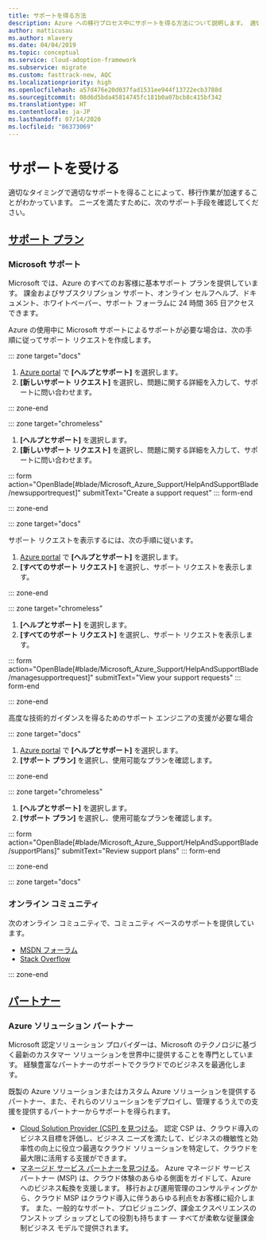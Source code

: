 ```yaml
---
title: サポートを得る方法
description: Azure への移行プロセス中にサポートを得る方法について説明します。 適切なサポートを得ることが、移行作業の加速につながります。
author: matticusau
ms.author: mlavery
ms.date: 04/04/2019
ms.topic: conceptual
ms.service: cloud-adoption-framework
ms.subservice: migrate
ms.custom: fasttrack-new, AQC
ms.localizationpriority: high
ms.openlocfilehash: a57d476e20d037fad1531ee944f13722ecb3788d
ms.sourcegitcommit: 08d6d5bda45814745fc181b0a07bcb8c415bf342
ms.translationtype: HT
ms.contentlocale: ja-JP
ms.lasthandoff: 07/14/2020
ms.locfileid: "86373069"
---
```

<!-- cSpell:ignore MSPs -->

# <a name="get-assistance"></a>サポートを受ける

適切なタイミングで適切なサポートを得ることによって、移行作業が加速することがわかっています。 ニーズを満たすために、次のサポート手段を確認してください。

## <a name="support-plans"></a>[サポート プラン](#tab/SupportPlans)

### <a name="microsoft-support"></a>Microsoft サポート

Microsoft では、Azure のすべてのお客様に基本サポート プランを提供しています。 課金およびサブスクリプション サポート、オンライン セルフヘルプ、ドキュメント、ホワイトペーパー、サポート フォーラムに 24 時間 365 日アクセスできます。

Azure の使用中に Microsoft サポートによるサポートが必要な場合は、次の手順に従ってサポート リクエストを作成します。

::: zone target="docs"

1. [Azure portal](https://portal.azure.com) で **[ヘルプとサポート]** を選択します。
1. **[新しいサポート リクエスト]** を選択し、問題に関する詳細を入力して、サポートに問い合わせます。

::: zone-end

::: zone target="chromeless"

1. **[ヘルプとサポート]** を選択します。
1. **[新しいサポート リクエスト]** を選択し、問題に関する詳細を入力して、サポートに問い合わせます。

::: form action="OpenBlade[#blade/Microsoft_Azure_Support/HelpAndSupportBlade/newsupportrequest]" submitText="Create a support request" ::: form-end

::: zone-end

::: zone target="docs"

サポート リクエストを表示するには、次の手順に従います。

1. [Azure portal](https://portal.azure.com) で **[ヘルプとサポート]** を選択します。
1. **[すべてのサポート リクエスト]** を選択し、サポート リクエストを表示します。

::: zone-end

::: zone target="chromeless"

1. **[ヘルプとサポート]** を選択します。
1. **[すべてのサポート リクエスト]** を選択し、サポート リクエストを表示します。

::: form action="OpenBlade[#blade/Microsoft_Azure_Support/HelpAndSupportBlade/managesupportrequest]" submitText="View your support requests" ::: form-end

::: zone-end

高度な技術的ガイダンスを得るためのサポート エンジニアの支援が必要な場合

::: zone target="docs"

1. [Azure portal](https://portal.azure.com) で **[ヘルプとサポート]** を選択します。
1. **[サポート プラン]** を選択し、使用可能なプランを確認します。

::: zone-end

::: zone target="chromeless"

1. **[ヘルプとサポート]** を選択します。
1. **[サポート プラン]** を選択し、使用可能なプランを確認します。

::: form action="OpenBlade[#blade/Microsoft_Azure_Support/HelpAndSupportBlade/supportPlans]" submitText="Review support plans" ::: form-end

::: zone-end

::: zone target="docs"

### <a name="online-communities"></a>オンライン コミュニティ

次のオンライン コミュニティで、コミュニティ ベースのサポートを提供しています。

- [MSDN フォーラム](https://social.msdn.microsoft.com/Forums/home?forum=windowsazureplatform%2Cazuremarketplace%2Cwindowsazureplatformctp)
- [Stack Overflow](https://stackoverflow.com/questions/tagged/azure)

::: zone-end

## <a name="partners"></a>[パートナー](#tab/Partners)

### <a name="azure-solutions-partner"></a>Azure ソリューション パートナー

Microsoft 認定ソリューション プロバイダーは、Microsoft のテクノロジに基づく最新のカスタマー ソリューションを世界中に提供することを専門としています。 経験豊富なパートナーのサポートでクラウドでのビジネスを最適化します。

既製の Azure ソリューションまたはカスタム Azure ソリューションを提供するパートナー、また、それらのソリューションをデプロイし、管理するうえでの支援を提供するパートナーからサポートを得られます。

- [Cloud Solution Provider (CSP) を見つける](https://www.microsoft.com/solution-providers/home)。 認定 CSP は、クラウド導入のビジネス目標を評価し、ビジネス ニーズを満たして、ビジネスの機敏性と効率性の向上に役立つ最適なクラウド ソリューションを特定して、クラウドを最大限に活用する支援ができます。
- [マネージド サービス パートナーを見つける](https://www.microsoft.com/solution-providers/search?cacheId=16a3b49b-fef2-449d-bdf0-628008114cca)。 Azure マネージド サービス パートナー (MSP) は、クラウド体験のあらゆる側面をガイドして、Azure へのビジネス転換を支援します。 移行および運用管理のコンサルティングから、クラウド MSP はクラウド導入に伴うあらゆる利点をお客様に紹介します。 また、一般的なサポート、プロビジョニング、課金エクスペリエンスのワンストップ ショップとしての役割も持ちます &mdash; すべてが柔軟な従量課金制ビジネス モデルで提供されます。
